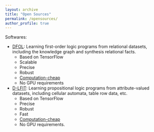 ```yaml
---
layout: archive
title: "Open Sources"
permalink: /opensources/
author_profile: true
---
```


Softwares:
- [DFOL](https://github.com/gaokun12/DFORL): Learning first-order logic programs from relational datasets, including the knowledge graph and synthesis relational facts.
  - Based on TensorFlow
  - Scalable
  - Precise
  - Robust
  - <u>Computation-cheap</u>
  - No GPU requirements
- [D-LFIT](https://github.com/gaokun12/D-LFIT): Learning propositional logic programs from attribute-valued datasets, including cellular automata, table row data, etc. 
  - Based on TensorFlow
  - Precise
  - Robust
  - Fast
  - <u>Computation-cheap</u>
  - No GPU requirements.